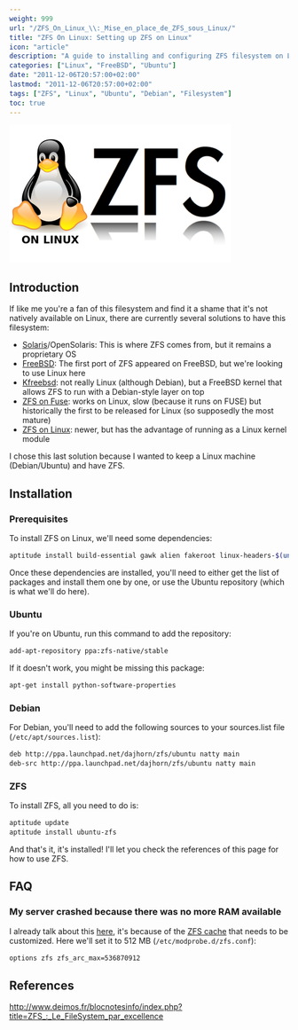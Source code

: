 ```yaml
---
weight: 999
url: "/ZFS_On_Linux_\\:_Mise_en_place_de_ZFS_sous_Linux/"
title: "ZFS On Linux: Setting up ZFS on Linux"
icon: "article"
description: "A guide to installing and configuring ZFS filesystem on Linux distributions, including Ubuntu and Debian, with instructions for installation, configuration, and troubleshooting common issues."
categories: ["Linux", "FreeBSD", "Ubuntu"]
date: "2011-12-06T20:57:00+02:00"
lastmod: "2011-12-06T20:57:00+02:00"
tags: ["ZFS", "Linux", "Ubuntu", "Debian", "Filesystem"]
toc: true
---
```


![ZFS on Linux Logo](/images/zfs-linux.png)

## Introduction

If like me you're a fan of this filesystem and find it a shame that it's not natively available on Linux, there are currently several solutions to have this filesystem:

- [Solaris](https://www.oracle.com)/OpenSolaris: This is where ZFS comes from, but it remains a proprietary OS
- [FreeBSD](https://www.freebsd.org/): The first port of ZFS appeared on FreeBSD, but we're looking to use Linux here
- [Kfreebsd](https://www.debian.org/ports/kfreebsd-gnu/): not really Linux (although Debian), but a FreeBSD kernel that allows ZFS to run with a Debian-style layer on top
- [ZFS on Fuse](https://zfs-fuse.net/): works on Linux, slow (because it runs on FUSE) but historically the first to be released for Linux (so supposedly the most mature)
- [ZFS on Linux](https://zfsonlinux.org): newer, but has the advantage of running as a Linux kernel module

I chose this last solution because I wanted to keep a Linux machine (Debian/Ubuntu) and have ZFS.

## Installation

### Prerequisites

To install ZFS on Linux, we'll need some dependencies:

```bash
aptitude install build-essential gawk alien fakeroot linux-headers-$(uname -r) install zlib1g-dev uuid-dev libblkid-dev libselinux1-dev
```

Once these dependencies are installed, you'll need to either get the list of packages and install them one by one, or use the Ubuntu repository (which is what we'll do here).

### Ubuntu

If you're on Ubuntu, run this command to add the repository:

```bash
add-apt-repository ppa:zfs-native/stable
```

If it doesn't work, you might be missing this package:

```bash
apt-get install python-software-properties
```

### Debian

For Debian, you'll need to add the following sources to your sources.list file (`/etc/apt/sources.list`):

```bash
deb http://ppa.launchpad.net/dajhorn/zfs/ubuntu natty main 
deb-src http://ppa.launchpad.net/dajhorn/zfs/ubuntu natty main 
```

### ZFS

To install ZFS, all you need to do is:

```bash
aptitude update
aptitude install ubuntu-zfs
```

And that's it, it's installed! I'll let you check the references of this page for how to use ZFS.

## FAQ

### My server crashed because there was no more RAM available

I already talk about this [here](./zfs_:_le_filesystem_par_excellence.html), it's because of the [ZFS cache](./zfs_:_le_filesystem_par_excellence.html#le_cache_arc_zfs) that needs to be customized. Here we'll set it to 512 MB (`/etc/modprobe.d/zfs.conf`):

```bash
options zfs zfs_arc_max=536870912
```

## References

http://www.deimos.fr/blocnotesinfo/index.php?title=ZFS_:_Le_FileSystem_par_excellence